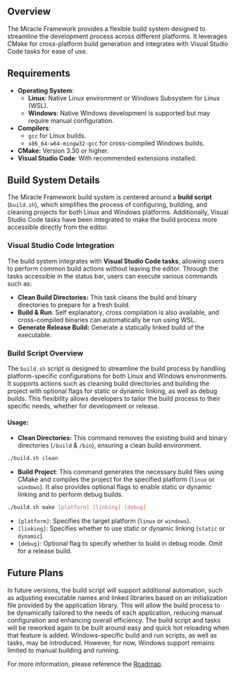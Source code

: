 ## Overview

The Miracle Framework provides a flexible build system designed to streamline the development process across different platforms. It leverages CMake for cross-platform build generation and integrates with Visual Studio Code tasks for ease of use.

## Requirements

- **Operating System**:
    - **Linux**: Native Linux environment or Windows Subsystem for Linux (WSL).
    - **Windows**: Native Windows development is supported but may require manual configuration.
- **Compilers**:
    - `gcc` for Linux builds.
    - `x86_64-w64-mingw32-gcc` for cross-compiled Windows builds.
- **CMake:** Version 3.30 or higher.
- **Visual Studio Code**: With recommended extensions installed.

## Build System Details

The Miracle Framework build system is centered around a **build script** (`build.sh`), which simplifies the process of configuring, building, and cleaning projects for both Linux and Windows platforms. Additionally, Visual Studio Code tasks have been integrated to make the build process more accessible directly from the editor.

### Visual Studio Code Integration

The build system integrates with **Visual Studio Code tasks**, allowing users to perform common build actions without leaving the editor. Through the tasks accessible in the status bar, users can execute various commands such as:

- **Clean Build Directories:** This task cleans the build and binary directories to prepare for a fresh build.
- **Build & Run**: Self explanatory, cross compilation is also available, and cross-compiled binaries can automatically be run using WSL.
- **Generate Release Build:** Generate a statically linked build of the executable.

### Build Script Overview

The `build.sh` script is designed to streamline the build process by handling platform-specific configurations for both Linux and Windows environments. It supports actions such as cleaning build directories and building the project with optional flags for static or dynamic linking, as well as debug builds. This flexibility allows developers to tailor the build process to their specific needs, whether for development or release.

#### Usage:

- **Clean Directories:** This command removes the existing build and binary directories (`/build` & `/bin`), ensuring a clean build environment.
```sh
./build.sh clean
```
- **Build Project**: This command generates the necessary build files using CMake and compiles the project for the specified platform (`linux` or `windows`). It also provides optional flags to enable static or dynamic linking and to perform debug builds.
```sh
./build.sh make [platform] [linking] [debug]
```   
- `[platform]`: Specifies the target platform (`linux` or `windows`).
- `[linking]`: Specifies whether to use static or dynamic linking (`static` or `dynamic`).
- `[debug]`: Optional flag to specify whether to build in debug mode. Omit for a release build.

## Future Plans

In future versions, the build script will support additional automation, such as adjusting executable names and linked libraries based on an initialization file provided by the application library. This will allow the build process to be dynamically tailored to the needs of each application, reducing manual configuration and enhancing overall efficiency. The build script and tasks will be reworked again to be built around easy and quick hot reloading when that feature is added. Windows-specific build and run scripts, as well as tasks, may be introduced. However, for now, Windows support remains limited to manual building and running.

For more information, please reference the [Roadmap](Roadmap.md).